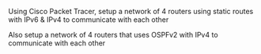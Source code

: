 Using Cisco Packet Tracer, setup a network of 4 routers using static routes with IPv6 & IPv4 to communicate with each other 

Also setup a network of 4 routers that uses OSPFv2 with IPv4 to communicate with each other  
